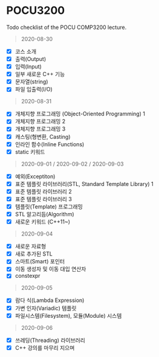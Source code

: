 # POCU3200
Todo checklist of the POCU COMP3200 lecture.

> 2020-08-30
- [x] 코스 소개
- [x] 출력(Output)
- [x] 입력(Input)
- [x] 일부 새로운 C++ 기능
- [x] 문자열(string)
- [x] 파일 입출력(I/O)

> 2020-08-31
- [x] 개체지향 프로그래밍 (Object-Oriented Programming) 1
- [x] 개체지향 프로그래밍 2
- [x] 개체지향 프로그래밍 3
- [x] 캐스팅(형변환, Casting)
- [x] 인라인 함수(Inline Functions)
- [x] static 키워드

> 2020-09-01 / 2020-09-02 / 2020-09-03
- [x] 예외(Exceptiton)
- [x] 표준 템플릿 라이브러리(STL, Standard Template Library) 1
- [x] 표준 템플릿 라이브러리 2
- [x] 표준 템플릿 라이브러리 3
- [x] 템플릿(Template) 프로그래밍
- [x] STL 알고리듬(Algorithm)
- [x] 새로운 키워드 (C++11~)

> 2020-09-04
- [x] 새로운 자료형
- [x] 새로 추가된 STL
- [x] 스마트(Smart) 포인터
- [x] 이동 생성자 및 이동 대입 연산자
- [x] constexpr

> 2020-09-05
- [x] 람다 식(Lambda Expression)
- [x] 가변 인자(Variadic) 템플릿
- [x] 파일시스템(Filesystem), 모듈(Module) 시스템

> 2020-09-06
- [x] 쓰레딩(Threading) 라이브러리
- [x] C++ 강의를 마무리 지으며
